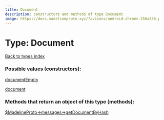 ```yaml
---
title: Document
description: constructors and methods of type Document
image: https://docs.madelineproto.xyz/favicons/android-chrome-256x256.png
---
```

# Type: Document  
[Back to types index](index.md)



### Possible values (constructors):

[documentEmpty](../constructors/documentEmpty.md)  

[document](../constructors/document.md)  



### Methods that return an object of this type (methods):

[$MadelineProto->messages->getDocumentByHash](../methods/messages.getDocumentByHash.md)  



